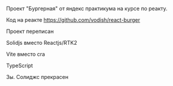 Проект "Бургерная" от яндекс практикума на курсе по реакту.

Код на реакте https://github.com/vodish/react-burger 

Проект переписан

Solidjs вместо Reactjs/RTK2

Vite вместо cra

TypeScript


Зы. Солиджс прекрасен
